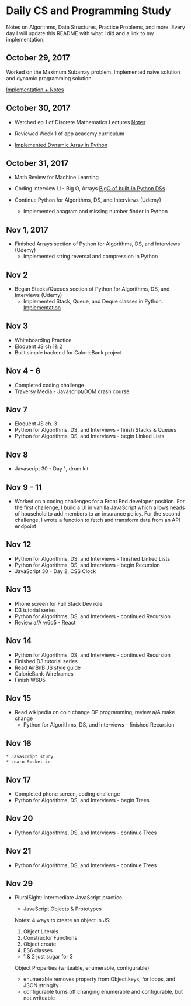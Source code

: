 # Daily CS and Programming Study
Notes on Algorithms, Data Structures, Practice Problems, and more. Every day I will update this README with what I did and a link to my implementation.

## October 29, 2017
Worked on the Maximum Subarray problem. Implemented naive solution and dynamic programming solution.  

[Implementation + Notes](brainteasers/max_contig_subarray)

## October 30, 2017

* Watched ep 1 of Discrete Mathematics Lectures [Notes](Algorithms_DS_and_Math/discrete_math.md)

* Reviewed Week 1 of app academy curriculum

* [Implemented Dynamic Array in Python](Algorithms_and_Math/Arrays/dynamic_array.py)

## October 31, 2017

* Math Review for Machine Learning

* Coding interview U - Big O, Arrays
    [BigO of built-in Python DSs](http://nbviewer.jupyter.org/github/jmportilla/Python-for-Algorithms--Data-Structures--and-Interviews/blob/master/Algorithm%20Analysis%20and%20Big%20O/Big%20O%20for%20Python%20Data%20Structures.ipynb)

* Continue Python for Algorithms, DS, and Interviews (Udemy)
  * Implemented anagram and missing number finder in Python

## Nov 1, 2017
  * Finished Arrays section of Python for Algorithms, DS, and Interviews (Udemy)
    * Implemented string reversal and compression in Python

## Nov 2     
  * Began Stacks/Queues section of Python for Algorithms, DS, and Interviews (Udemy)
    * Implemented Stack, Queue, and Deque classes in Python. [Implementation](Algorithms_and_Math/Stacks_Queues_&_Deques/stacks_queues.py)

## Nov 3
  * Whiteboarding Practice
  * Eloquent JS ch 1& 2
  * Built simple backend for CalorieBank project

## Nov 4 - 6
  * Completed coding challenge
  * Traversy Media - Javascript/DOM crash course

## Nov 7
  * Eloquent JS ch. 3
  * Python for Algorithms, DS, and Interviews - finish Stacks & Queues
  * Python for Algorithms, DS, and Interviews - begin Linked Lists

## Nov 8
  * Javascript 30 - Day 1, drum kit

## Nov 9 - 11

  * Worked on a coding challenges for a Front End developer position. For the
  first challenge, I build a UI in vanilla JavaScript which allows heads of household
  to add members to an insurance policy. For the second challenge, I wrote a function
  to fetch and transform data from an API endpoint

## Nov 12

  * Python for Algorithms, DS, and Interviews - finished Linked Lists
  * Python for Algorithms, DS, and Interviews - begin Recursion
  * JavaScript 30 - Day 2, CSS Clock

## Nov 13

  * Phone screen for Full Stack Dev role
  * D3 tutorial series
  * Python for Algorithms, DS, and Interviews - continued Recursion
  * Review a/A w6d5 - React

## Nov 14

  * Python for Algorithms, DS, and Interviews - continued Recursion
  * Finished D3 tutorial series
  * Read AirBnB JS style guide
  * CalorieBank Wireframes
  * Finish W6D5

## Nov 15
  * Read wikipedia on coin change DP programming, review a/A make change
    * Python for Algorithms, DS, and Interviews - finished Recursion

## Nov 16

    * Javascript study
    * Learn Socket.io

## Nov 17

  * Completed phone screen, coding challenge
  * Python for Algorithms, DS, and Interviews - begin Trees

## Nov 20

  * Python for Algorithms, DS, and Interviews - continue Trees

## Nov 21

  * Python for Algorithms, DS, and Interviews - continue Trees

## Nov 29

  * PluralSight: Intermediate JavaScript practice
    * JavaScript Objects & Prototypes

    Notes: 4 ways to create an object in JS:
      1. Object Literals
      2. Constructor Functions
      3. Object.create
      4. ES6 classes

      * 1 & 2 just sugar for 3

      Object Properties (writeable, enumerable, configurable)

      * enumerable removes property from Object.keys, for loops, and JSON.stringify
      * configurable turns off changing enumerable and configurable, but not writeable
